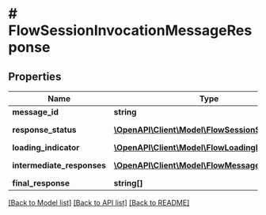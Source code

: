 # # FlowSessionInvocationMessageResponse

## Properties

Name | Type | Description | Notes
------------ | ------------- | ------------- | -------------
**message_id** | **string** | Message ID |
**response_status** | [**\OpenAPI\Client\Model\FlowSessionStatus**](FlowSessionStatus.md) | Response status |
**loading_indicator** | [**\OpenAPI\Client\Model\FlowLoadingIndicator**](FlowLoadingIndicator.md) |  | [optional]
**intermediate_responses** | [**\OpenAPI\Client\Model\FlowMessageResponse[]**](FlowMessageResponse.md) | Intermediate responses | [optional]
**final_response** | **string[]** |  | [optional]

[[Back to Model list]](../../README.md#models) [[Back to API list]](../../README.md#endpoints) [[Back to README]](../../README.md)
